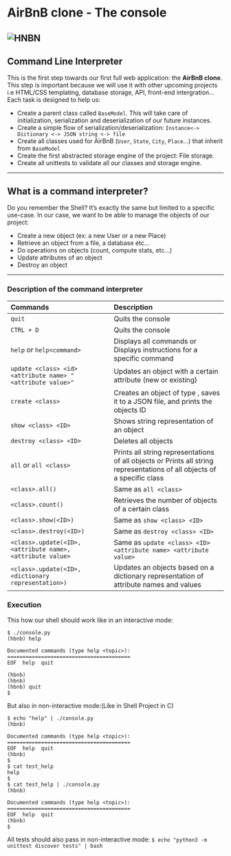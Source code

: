 # AirBnB clone - The console
![HNBN](https://photos.app.goo.gl/u2mGEFy7MSgpUzcU6)
---
## Command Line Interpreter
This is the first step towards our first full web application: the **AirBnB clone**. This step is important because we will use it with other upcoming projects i.e HTML/CSS templating, database storage, API, front-end intergration...
Each task is designed to help us:
* Create a parent class called `BaseModel`. This will take care of initialization, serialization and deserialization of our future instances.
* Create a simple flow of serialization/deserialization: `Instance<-> Dictionary <-> JSON string <-> file`
* Create all classes used for AirBnB (`User`, `State`, `City`, `Place`...) that inherit from `BaseModel`
* Create the first abstracted storage engine of the project: File storage.
* Create all unittests to validate all our classes and storage engine.
---
## What is a command interpreter?
Do you remember the Shell? It’s exactly the same but limited to a specific use-case. In our case, we want to be able to manage the objects of our project:

* Create a new object (ex: a new User or a new Place)
* Retrieve an object from a file, a database etc…
* Do operations on objects (count, compute stats, etc…)
* Update attributes of an object
* Destroy an object
---
### Description of the command interpreter
|    Commands                          |             Description                          |
|:-------------------------------------|:-------------------------------------------------|
|`quit`                  | Quits the console                  |
|`CTRL + D`              | Quits the console                  |
|`help` or `help<command>`|Displays all commands or Displays instructions for a specific command|
|`update <class> <id> <attribute name> "<attribute value>"`|Updates an object with a certain attribute (new or existing)|
|`create <class>`|Creates an object of type , saves it to a JSON file, and prints the objects ID|
|`show <class> <ID>`|Shows string representation of an object|
|`destroy <class> <ID>`|Deletes all objects|
|`all` or `all <class>`|Prints all string representations of all objects or Prints all string representations of all objects of a specific class|
|`<class>.all()`|Same as `all <class>`|
|`<class>.count()`|Retrieves the number of objects of a certain class|
|`<class>.show(<ID>)`|Same as `show <class> <ID>`|
|`<class>.destroy(<ID>)`|Same as `destroy <class> <ID>`|
|`<class>.update(<ID>, <attribute name>, <attribute value>`|Same as `update <class> <ID> <attribute name> <attribute value>`|
|`<class>.update(<ID>, <dictionary representation>)`|Updates an objects based on a dictionary representation of attribute names and values|
### Execution
This how our shell should work like in an interactive mode:

```shell
$ ./console.py
(hbnb) help

Documented commands (type help <topic>):
========================================
EOF  help  quit

(hbnb) 
(hbnb) 
(hbnb) quit
$
```

But also in non-interactive mode:(Like in Shell Project in C)

```shell
$ echo "help" | ./console.py
(hbnb)

Documented commands (type help <topic>):
========================================
EOF  help  quit
(hbnb) 
$
$ cat test_help
help
$
$ cat test_help | ./console.py
(hbnb)

Documented commands (type help <topic>):
========================================
EOF  help  quit
(hbnb) 
$
```
All tests should also pass in non-interactive mode: `$ echo "python3 -m unittest discover tests" | bash`
